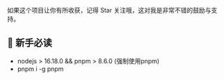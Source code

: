 
如果这个项目让你有所收获，记得 Star 关注哦，这对我是非常不错的鼓励与支持。

## 🐶 新手必读
* nodejs > 16.18.0 && pnpm > 8.6.0 (强制使用pnpm)
* pnpm i -g pnpm

